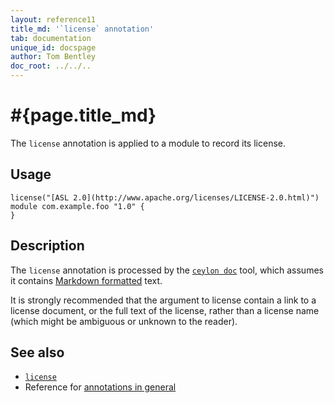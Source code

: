```yaml
---
layout: reference11
title_md: '`license` annotation'
tab: documentation
unique_id: docspage
author: Tom Bentley
doc_root: ../../..
---
```


# #{page.title_md}

The `license` annotation is applied to a module to record its license.

## Usage

<!-- try: -->
    license("[ASL 2.0](http://www.apache.org/licenses/LICENSE-2.0.html)")
    module com.example.foo "1.0" {
    }

## Description

The `license` annotation is processed by the 
[`ceylon doc`](#{site.urls.ceylon_tool_current}/ceylon-doc.html) tool, 
which assumes it contains [Markdown formatted](../markdown/) text.

It is strongly recommended that the argument to license contain a 
link to a license document, or the full text of the license, rather 
than a license name (which might be ambiguous or unknown to the reader).

## See also

* [`license`](#{site.urls.apidoc_current}/index.html#license)
* Reference for [annotations in general](../../structure/annotation/)

